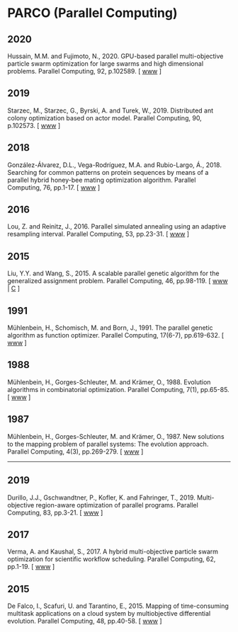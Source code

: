 # PARCO (Parallel Computing)

## 2020

Hussain, M.M. and Fujimoto, N., 2020. GPU-based parallel multi-objective particle swarm optimization for large swarms and high dimensional problems. Parallel Computing, 92, p.102589. [ [www](https://www.sciencedirect.com/science/article/abs/pii/S0167819119301802) ]

## 2019

Starzec, M., Starzec, G., Byrski, A. and Turek, W., 2019. Distributed ant colony optimization based on actor model. Parallel Computing, 90, p.102573. [ [www](https://www.sciencedirect.com/science/article/abs/pii/S0167819119301644) ]

## 2018

González-Álvarez, D.L., Vega-Rodríguez, M.A. and Rubio-Largo, Á., 2018. Searching for common patterns on protein sequences by means of a parallel hybrid honey-bee mating optimization algorithm. Parallel Computing, 76, pp.1-17. [ [www](https://www.sciencedirect.com/science/article/abs/pii/S0167819118300978) ]

## 2016

Lou, Z. and Reinitz, J., 2016. Parallel simulated annealing using an adaptive resampling interval. Parallel Computing, 53, pp.23-31. [ [www](https://www.sciencedirect.com/science/article/abs/pii/S0167819116000430) ]

## 2015

Liu, Y.Y. and Wang, S., 2015. A scalable parallel genetic algorithm for the generalized assignment problem. Parallel Computing, 46, pp.98-119. [ [www](https://www.sciencedirect.com/science/article/abs/pii/S0167819114000519) | [C](https://github.com/cybergis/cybergis-toolkit/tree/master/pgap) ]

## 1991

Mühlenbein, H., Schomisch, M. and Born, J., 1991. The parallel genetic algorithm as function optimizer. Parallel Computing, 17(6-7), pp.619-632. [ [www](https://www.sciencedirect.com/science/article/abs/pii/S0167819105800523) ]

## 1988

Mühlenbein, H., Gorges-Schleuter, M. and Krämer, O., 1988. Evolution algorithms in combinatorial optimization. Parallel Computing, 7(1), pp.65-85. [ [www](https://www.sciencedirect.com/science/article/abs/pii/0167819188900981) ]

## 1987

Mühlenbein, H., Gorges-Schleuter, M. and Krämer, O., 1987. New solutions to the mapping problem of parallel systems: The evolution approach. Parallel Computing, 4(3), pp.269-279. [ [www](https://www.sciencedirect.com/science/article/abs/pii/0167819187900263) ]

-------

## 2019

Durillo, J.J., Gschwandtner, P., Kofler, K. and Fahringer, T., 2019. Multi-objective region-aware optimization of parallel programs. Parallel Computing, 83, pp.3-21. [ [www](https://www.sciencedirect.com/science/article/abs/pii/S0167819118300905) ]

## 2017

Verma, A. and Kaushal, S., 2017. A hybrid multi-objective particle swarm optimization for scientific workflow scheduling. Parallel Computing, 62, pp.1-19. [ [www](https://www.sciencedirect.com/science/article/abs/pii/S0167819117300145) ]

## 2015

De Falco, I., Scafuri, U. and Tarantino, E., 2015. Mapping of time-consuming multitask applications on a cloud system by multiobjective differential evolution. Parallel Computing, 48, pp.40-58. [ [www](https://www.sciencedirect.com/science/article/abs/pii/S0167819115000629) ]
